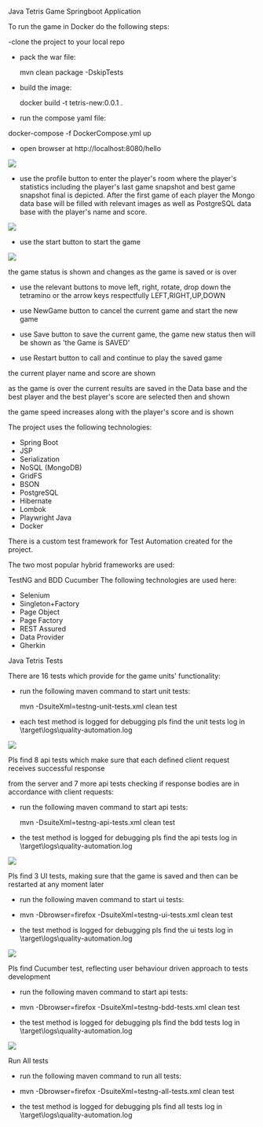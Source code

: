 Java Tetris Game Springboot Application


To run the game in Docker do the following steps:

-clone the project to your local repo 

- pack the war file: 

  mvn clean package -DskipTests

- build the image:

  docker build -t tetris-new:0.0.1 .

- run the compose yaml file:

docker-compose -f DockerCompose.yml up

- open browser at http://localhost:8080/hello

![](imagesForReadme/hello.png)

- use the profile button to enter the player's room where the player's statistics 
  including the player's last game snapshot and best game snapshot final is depicted.
  After the first game of each player the Mongo data base will be filled with relevant images
  as well as PostgreSQL data base with the player's name and score.

![](imagesForReadme/profile.png)

- use the start button to start the game

![](imagesForReadme/tetris.png)

the game status is shown and changes as the game is saved or is over

- use the relevant buttons to move left, right, rotate, drop down the tetramino or the arrow keys respectfully LEFT,RIGHT,UP,DOWN

- use NewGame button to cancel the current game and start the new game

- use Save button to save the current game, the game new status then will be shown as 'the Game is SAVED'

- use Restart button to call and continue to play the saved game

the current player name and score are shown

as the game is over the current results are saved in the Data base and the best player and the best player's score are selected then and shown

the game speed increases along with the player's score and is shown

The project uses the following technologies:

- Spring Boot
- JSP
- Serialization
- NoSQL (MongoDB) 
- GridFS
- BSON
- PostgreSQL
- Hibernate 
- Lombok
- Playwright Java 
- Docker 

There is a custom test framework for Test Automation created for the project. 

The two most popular hybrid frameworks are used: 

TestNG and BDD Cucumber The following technologies are used here:

- Selenium
- Singleton+Factory
- Page Object
- Page Factory
- REST Assured
- Data Provider
- Gherkin

Java Tetris Tests

There are 16 tests which provide for the game units' functionality:

- run the following maven command to start unit tests:
  
  mvn -DsuiteXml=testng-unit-tests.xml clean test

- each test method is logged for debugging pls find the unit tests log in \target\logs\quality-automation.log

![](imagesForReadme/unitTestLog.png)

Pls find 8 api tests which make sure that each defined client request receives successful response

from the server and 7 more api tests checking if response bodies are in accordance with client requests:

- run the following maven command to start api tests:

  mvn -DsuiteXml=testng-api-tests.xml clean test

- the test method is logged for debugging pls find the api tests log in \target\logs\quality-automation.log

![](imagesForReadme/apiTestLog.png)

Pls find 3 UI tests, making sure that the game is saved and then can be restarted at any moment later

- run the following maven command to start ui tests:
  
- mvn -Dbrowser=firefox -DsuiteXml=testng-ui-tests.xml clean test

- the test method is logged for debugging pls find the ui tests log in \target\logs\quality-automation.log

![](imagesForReadme/uiTestLog.png)

Pls find Cucumber test, reflecting user behaviour driven approach to tests development

- run the following maven command to start api tests:

- mvn -Dbrowser=firefox -DsuiteXml=testng-bdd-tests.xml clean test

- the test method is logged for debugging pls find the bdd tests log in \target\logs\quality-automation.log

![](imagesForReadme/bddTestLog.png)

Run All tests


 - run the following maven command to run all tests:

 - mvn -Dbrowser=firefox -DsuiteXml=testng-all-tests.xml clean test

 - the test method is logged for debugging pls find all tests log in \target\logs\quality-automation.log

 
